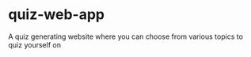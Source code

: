 # quiz-web-app
A quiz generating website where you can choose from various topics to quiz yourself on
